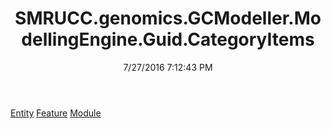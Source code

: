 ﻿---
title: SMRUCC.genomics.GCModeller.ModellingEngine.Guid.CategoryItems
date: 7/27/2016 7:12:43 PM
---

[Entity](T-SMRUCC.genomics.GCModeller.ModellingEngine.Guid.CategoryItems.Entity.html)
[Feature](T-SMRUCC.genomics.GCModeller.ModellingEngine.Guid.CategoryItems.Feature.html)
[Module](T-SMRUCC.genomics.GCModeller.ModellingEngine.Guid.CategoryItems.Module.html)
